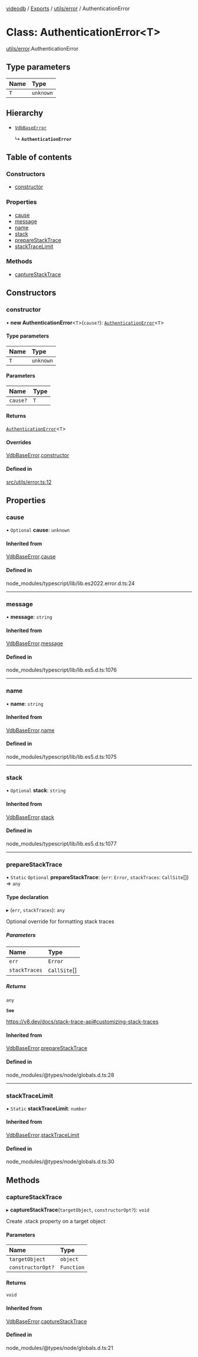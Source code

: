 [videodb](../README.md) / [Exports](../modules.md) / [utils/error](../modules/utils_error.md) / AuthenticationError

# Class: AuthenticationError\<T\>

[utils/error](../modules/utils_error.md).AuthenticationError

## Type parameters

| Name | Type |
| :------ | :------ |
| `T` | `unknown` |

## Hierarchy

- [`VdbBaseError`](utils_error.VdbBaseError.md)

  ↳ **`AuthenticationError`**

## Table of contents

### Constructors

- [constructor](utils_error.AuthenticationError.md#constructor)

### Properties

- [cause](utils_error.AuthenticationError.md#cause)
- [message](utils_error.AuthenticationError.md#message)
- [name](utils_error.AuthenticationError.md#name)
- [stack](utils_error.AuthenticationError.md#stack)
- [prepareStackTrace](utils_error.AuthenticationError.md#preparestacktrace)
- [stackTraceLimit](utils_error.AuthenticationError.md#stacktracelimit)

### Methods

- [captureStackTrace](utils_error.AuthenticationError.md#capturestacktrace)

## Constructors

### constructor

• **new AuthenticationError**\<`T`\>(`cause?`): [`AuthenticationError`](utils_error.AuthenticationError.md)\<`T`\>

#### Type parameters

| Name | Type |
| :------ | :------ |
| `T` | `unknown` |

#### Parameters

| Name | Type |
| :------ | :------ |
| `cause?` | `T` |

#### Returns

[`AuthenticationError`](utils_error.AuthenticationError.md)\<`T`\>

#### Overrides

[VdbBaseError](utils_error.VdbBaseError.md).[constructor](utils_error.VdbBaseError.md#constructor)

#### Defined in

[src/utils/error.ts:12](https://github.com/video-db/videodb-node/blob/4dc9a20/src/utils/error.ts#L12)

## Properties

### cause

• `Optional` **cause**: `unknown`

#### Inherited from

[VdbBaseError](utils_error.VdbBaseError.md).[cause](utils_error.VdbBaseError.md#cause)

#### Defined in

node_modules/typescript/lib/lib.es2022.error.d.ts:24

___

### message

• **message**: `string`

#### Inherited from

[VdbBaseError](utils_error.VdbBaseError.md).[message](utils_error.VdbBaseError.md#message)

#### Defined in

node_modules/typescript/lib/lib.es5.d.ts:1076

___

### name

• **name**: `string`

#### Inherited from

[VdbBaseError](utils_error.VdbBaseError.md).[name](utils_error.VdbBaseError.md#name)

#### Defined in

node_modules/typescript/lib/lib.es5.d.ts:1075

___

### stack

• `Optional` **stack**: `string`

#### Inherited from

[VdbBaseError](utils_error.VdbBaseError.md).[stack](utils_error.VdbBaseError.md#stack)

#### Defined in

node_modules/typescript/lib/lib.es5.d.ts:1077

___

### prepareStackTrace

▪ `Static` `Optional` **prepareStackTrace**: (`err`: `Error`, `stackTraces`: `CallSite`[]) => `any`

#### Type declaration

▸ (`err`, `stackTraces`): `any`

Optional override for formatting stack traces

##### Parameters

| Name | Type |
| :------ | :------ |
| `err` | `Error` |
| `stackTraces` | `CallSite`[] |

##### Returns

`any`

**`See`**

https://v8.dev/docs/stack-trace-api#customizing-stack-traces

#### Inherited from

[VdbBaseError](utils_error.VdbBaseError.md).[prepareStackTrace](utils_error.VdbBaseError.md#preparestacktrace)

#### Defined in

node_modules/@types/node/globals.d.ts:28

___

### stackTraceLimit

▪ `Static` **stackTraceLimit**: `number`

#### Inherited from

[VdbBaseError](utils_error.VdbBaseError.md).[stackTraceLimit](utils_error.VdbBaseError.md#stacktracelimit)

#### Defined in

node_modules/@types/node/globals.d.ts:30

## Methods

### captureStackTrace

▸ **captureStackTrace**(`targetObject`, `constructorOpt?`): `void`

Create .stack property on a target object

#### Parameters

| Name | Type |
| :------ | :------ |
| `targetObject` | `object` |
| `constructorOpt?` | `Function` |

#### Returns

`void`

#### Inherited from

[VdbBaseError](utils_error.VdbBaseError.md).[captureStackTrace](utils_error.VdbBaseError.md#capturestacktrace)

#### Defined in

node_modules/@types/node/globals.d.ts:21
